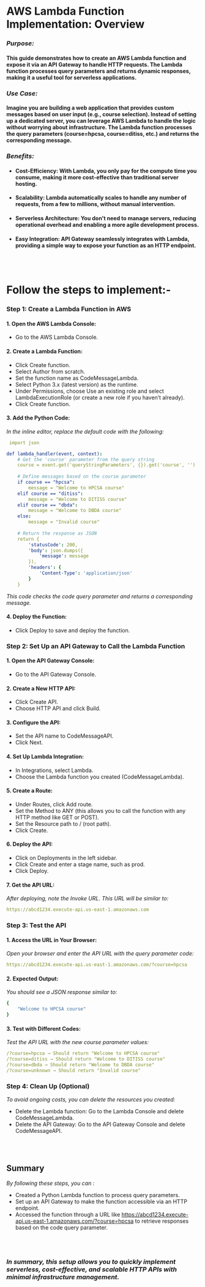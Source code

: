 
# AWS Lambda Function Implementation: Overview

### *Purpose:* 

#### This guide demonstrates how to create an AWS Lambda function and expose it via an API Gateway to handle HTTP requests. The Lambda function processes query parameters and returns dynamic responses, making it a useful tool for serverless applications.

### *Use Case:*

#### Imagine you are building a web application that provides custom messages based on user input (e.g., course selection). Instead of setting up a dedicated server, you can leverage AWS Lambda to handle the logic without worrying about infrastructure. The Lambda function processes the query parameters (course=hpcsa, course=ditiss, etc.) and returns the corresponding message.

### *Benefits:*
- #### Cost-Efficiency: With Lambda, you only pay for the compute time you consume, making it more cost-effective than traditional server hosting.
- #### Scalability: Lambda automatically scales to handle any number of requests, from a few to millions, without manual intervention.
- #### Serverless Architecture: You don't need to manage servers, reducing operational overhead and enabling a more agile development process.
- #### Easy Integration: API Gateway seamlessly integrates with Lambda, providing a simple way to expose your function as an HTTP endpoint.



<br>
<br>

# Follow the steps to implement:-

### Step 1: Create a Lambda Function in AWS

#### 1. Open the AWS Lambda Console:
- Go to the AWS Lambda Console.
  
 #### 2. Create a Lambda Function:
- Click Create function.
- Select Author from scratch.
- Set the function name as CodeMessageLambda.
- Select Python 3.x (latest version) as the runtime.
- Under Permissions, choose Use an existing role and select LambdaExecutionRole (or create a new role if you haven’t already).
- Click Create function.

  
#### 3. Add the Python Code:
*In the inline editor, replace the default code with the following:*

```yml
 import json

def lambda_handler(event, context):
    # Get the 'course' parameter from the query string
    course = event.get('queryStringParameters', {}).get('course', '')
    
    # Define messages based on the course parameter
    if course == "hpcsa":
        message = "Welcome to HPCSA course"
    elif course == "ditiss":
        message = "Welcome to DITISS course"
    elif course == "dbda":
        message = "Welcome to DBDA course"
    else:
        message = "Invalid course"
    
    # Return the response as JSON
    return {
        'statusCode': 200,
        'body': json.dumps({
            'message': message
        }),
        'headers': {
            'Content-Type': 'application/json'
        }
    }

```

*This code checks the code query parameter and returns a corresponding message.*

#### 4. Deploy the Function:

- Click Deploy to save and deploy the function.



### Step 2: Set Up an API Gateway to Call the Lambda Function

#### 1. Open the API Gateway Console:
- Go to the API Gateway Console.

#### 2. Create a New HTTP API:
- Click Create API.
- Choose HTTP API and click Build.

#### 3. Configure the API:

- Set the API name to CodeMessageAPI.
- Click Next.

#### 4. Set Up Lambda Integration:
- In Integrations, select Lambda.
- Choose the Lambda function you created (CodeMessageLambda).

#### 5. Create a Route:
- Under Routes, click Add route.
- Set the Method to ANY (this allows you to call the function with any HTTP method 
  like GET or POST).
- Set the Resource path to / (root path).
- Click Create.

#### 6. Deploy the API:

- Click on Deployments in the left sidebar.
- Click Create and enter a stage name, such as prod.
- Click Deploy.
  
#### 7. Get the API URL:
*After deploying, note the Invoke URL. This URL will be similar to:*

```yml
https://abcd1234.execute-api.us-east-1.amazonaws.com
```

### Step 3: Test the API

#### 1. Access the URL in Your Browser:
*Open your browser and enter the API URL with the query parameter code:*

```yml
https://abcd1234.execute-api.us-east-1.amazonaws.com/?course=hpcsa
```

#### 2. Expected Output:
*You should see a JSON response similar to:*

```yml
{
    "Welcome to HPCSA course"
}
```

#### 3. Test with Different Codes:

*Test the API URL with the new course parameter values:*

```yml
/?course=hpcsa → Should return "Welcome to HPCSA course"
/?course=ditiss → Should return "Welcome to DITISS course"
/?course=dbda → Should return "Welcome to DBDA course"
/?course=unknown → Should return "Invalid course"
```

### Step 4: Clean Up (Optional)
*To avoid ongoing costs, you can delete the resources you created:*

- Delete the Lambda function: Go to the Lambda Console and delete CodeMessageLambda.
- Delete the API Gateway: Go to the API Gateway Console and delete CodeMessageAPI.


<br>
<br>


## Summary
*By following these steps, you can :*

- Created a Python Lambda function to process query parameters.
- Set up an API Gateway to make the function accessible via an HTTP endpoint.
- Accessed the function through a URL like https://abcd1234.execute-api.us-east-1.amazonaws.com/?course=hpcsa to retrieve responses based on the code query parameter.

<br>
<br>

### *In summary, this setup allows you to quickly implement serverless, cost-effective, and scalable HTTP APIs with minimal infrastructure management.*

